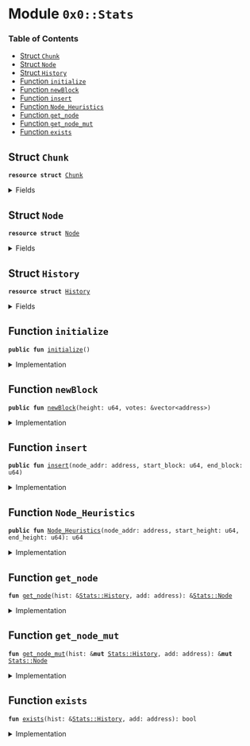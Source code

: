 
<a name="0x0_Stats"></a>

# Module `0x0::Stats`

### Table of Contents

-  [Struct `Chunk`](#0x0_Stats_Chunk)
-  [Struct `Node`](#0x0_Stats_Node)
-  [Struct `History`](#0x0_Stats_History)
-  [Function `initialize`](#0x0_Stats_initialize)
-  [Function `newBlock`](#0x0_Stats_newBlock)
-  [Function `insert`](#0x0_Stats_insert)
-  [Function `Node_Heuristics`](#0x0_Stats_Node_Heuristics)
-  [Function `get_node`](#0x0_Stats_get_node)
-  [Function `get_node_mut`](#0x0_Stats_get_node_mut)
-  [Function `exists`](#0x0_Stats_exists)



<a name="0x0_Stats_Chunk"></a>

## Struct `Chunk`



<pre><code><b>resource</b> <b>struct</b> <a href="#0x0_Stats_Chunk">Chunk</a>
</code></pre>



<details>
<summary>Fields</summary>


<dl>
<dt>

<code>start_block: u64</code>
</dt>
<dd>

</dd>
<dt>

<code>end_block: u64</code>
</dt>
<dd>

</dd>
</dl>


</details>

<a name="0x0_Stats_Node"></a>

## Struct `Node`



<pre><code><b>resource</b> <b>struct</b> <a href="#0x0_Stats_Node">Node</a>
</code></pre>



<details>
<summary>Fields</summary>


<dl>
<dt>

<code>validator: address</code>
</dt>
<dd>

</dd>
<dt>

<code>chunks: vector&lt;<a href="#0x0_Stats_Chunk">Stats::Chunk</a>&gt;</code>
</dt>
<dd>

</dd>
</dl>


</details>

<a name="0x0_Stats_History"></a>

## Struct `History`



<pre><code><b>resource</b> <b>struct</b> <a href="#0x0_Stats_History">History</a>
</code></pre>



<details>
<summary>Fields</summary>


<dl>
<dt>

<code>val_list: vector&lt;<a href="#0x0_Stats_Node">Stats::Node</a>&gt;</code>
</dt>
<dd>

</dd>
</dl>


</details>

<a name="0x0_Stats_initialize"></a>

## Function `initialize`



<pre><code><b>public</b> <b>fun</b> <a href="#0x0_Stats_initialize">initialize</a>()
</code></pre>



<details>
<summary>Implementation</summary>


<pre><code><b>public</b> <b>fun</b> <a href="#0x0_Stats_initialize">initialize</a>() {
  // Eventually want <b>to</b> ensue that only the <a href="Association.md#0x0_Association">Association</a> and make a history block.
  // This should happen in genesis
  move_to_sender&lt;<a href="#0x0_Stats_History">History</a>&gt;(<a href="#0x0_Stats_History">History</a>{ val_list: <a href="Vector.md#0x0_Vector_empty">Vector::empty</a>() });
}
</code></pre>



</details>

<a name="0x0_Stats_newBlock"></a>

## Function `newBlock`



<pre><code><b>public</b> <b>fun</b> <a href="#0x0_Stats_newBlock">newBlock</a>(height: u64, votes: &vector&lt;address&gt;)
</code></pre>



<details>
<summary>Implementation</summary>


<pre><code><b>public</b> <b>fun</b> <a href="#0x0_Stats_newBlock">newBlock</a>(height: u64, votes: &vector&lt;address&gt;) <b>acquires</b> <a href="#0x0_Stats_History">History</a> {
  <b>let</b> i = 0;
  <b>let</b> len = <a href="Vector.md#0x0_Vector_length">Vector::length</a>&lt;address&gt;(votes);

  <b>while</b> (i &lt; len) {
    <a href="#0x0_Stats_insert">insert</a>(*<a href="Vector.md#0x0_Vector_borrow">Vector::borrow</a>(votes, i), height, height);
  };
}
</code></pre>



</details>

<a name="0x0_Stats_insert"></a>

## Function `insert`



<pre><code><b>public</b> <b>fun</b> <a href="#0x0_Stats_insert">insert</a>(node_addr: address, start_block: u64, end_block: u64)
</code></pre>



<details>
<summary>Implementation</summary>


<pre><code><b>public</b> <b>fun</b> <a href="#0x0_Stats_insert">insert</a>(node_addr: address, start_block: u64, end_block: u64) <b>acquires</b> <a href="#0x0_Stats_History">History</a> {
  <b>let</b> history = borrow_global_mut&lt;<a href="#0x0_Stats_History">History</a>&gt;(Transaction::sender());
  //<b>let</b> node_list = &<b>mut</b> history.val_list;

  // Add the a <a href="#0x0_Stats_Node">Node</a> for the validator <b>if</b> one doesn't aleady exist
  <b>if</b> (!<a href="#0x0_Stats_exists">exists</a>(history, node_addr)) {
    <a href="Vector.md#0x0_Vector_push_back">Vector::push_back</a>(&<b>mut</b> history.val_list, <a href="#0x0_Stats_Node">Node</a>{ validator: node_addr, chunks: <a href="Vector.md#0x0_Vector_empty">Vector::empty</a>() });
  };

  <b>let</b> node = <a href="#0x0_Stats_get_node_mut">get_node_mut</a>(history, node_addr);
  <b>let</b> i = 0;
  <b>let</b> len = <a href="Vector.md#0x0_Vector_length">Vector::length</a>&lt;<a href="#0x0_Stats_Chunk">Chunk</a>&gt;(&node.chunks);

  <b>if</b> (len == 0) {
    <a href="Vector.md#0x0_Vector_push_back">Vector::push_back</a>(&<b>mut</b> node.chunks, <a href="#0x0_Stats_Chunk">Chunk</a>{ start_block: start_block, end_block: end_block });
    <b>return</b>
  };

  // This is a temporary reference <b>to</b> an existing chunk. Assuming there are no
  // conflicts and it is not adjacent <b>to</b> an existing chunk, it will be discarded.
  // If it is adjacent, we will assign this reference <b>to</b> the adjacent chunk so
  // we don't have <b>to</b> search for it again.
  // This should all be simpler in the final implementation in Rust since we will
  // be able <b>to</b> <b>use</b> binary trees and the <a href="Option.md#0x0_Option">Option</a>&lt;T&gt; type.
  <b>let</b> adjacent = <b>false</b>;
  <b>let</b> chunk = <a href="Vector.md#0x0_Vector_borrow_mut">Vector::borrow_mut</a>(&<b>mut</b> node.chunks, 0);

  // Check <b>to</b> see <b>if</b> the insert conflicts with what is already stored
  <b>while</b> (i &lt; len) {
    chunk = <a href="Vector.md#0x0_Vector_borrow_mut">Vector::borrow_mut</a>(&<b>mut</b> node.chunks, i);
    Transaction::assert(chunk.start_block &gt; end_block, 1);
    Transaction::assert(chunk.end_block &lt; start_block, 1);
    // If chunk.end_block == start_block, then we are just adding on <b>to</b> the last block
    <b>if</b> (chunk.end_block == start_block) {
      adjacent = <b>true</b>;
      <b>break</b>
    };
  };

  // Add in the new chunk
  <b>if</b> (adjacent){
    chunk.end_block = end_block
  } <b>else</b> {
    <a href="Vector.md#0x0_Vector_push_back">Vector::push_back</a>(&<b>mut</b> node.chunks, <a href="#0x0_Stats_Chunk">Chunk</a>{ start_block: start_block, end_block: end_block });
  }
}
</code></pre>



</details>

<a name="0x0_Stats_Node_Heuristics"></a>

## Function `Node_Heuristics`



<pre><code><b>public</b> <b>fun</b> <a href="#0x0_Stats_Node_Heuristics">Node_Heuristics</a>(node_addr: address, start_height: u64, end_height: u64): u64
</code></pre>



<details>
<summary>Implementation</summary>


<pre><code><b>public</b> <b>fun</b> <a href="#0x0_Stats_Node_Heuristics">Node_Heuristics</a>(node_addr: address, start_height: u64,
  end_height: u64): u64 <b>acquires</b> <a href="#0x0_Stats_History">History</a> {
  // Returns the percentage of blocks in the given range that the block voted on

  <b>if</b> (start_height &gt; end_height) <b>return</b> 0;

  <b>let</b> history = borrow_global&lt;<a href="#0x0_Stats_History">History</a>&gt;(Transaction::sender());

  // This is the case where the validator has voted on nothing and does not have a <a href="#0x0_Stats_Node">Node</a>
  <b>if</b> (!<a href="#0x0_Stats_exists">exists</a>(history, node_addr)) <b>return</b> 0;

  <b>let</b> node = <a href="#0x0_Stats_get_node">get_node</a>(history, node_addr);
  <b>let</b> chunks = &node.chunks;
  <b>let</b> i = 0;
  <b>let</b> len = <a href="Vector.md#0x0_Vector_length">Vector::length</a>&lt;<a href="#0x0_Stats_Chunk">Chunk</a>&gt;(chunks);
  <b>let</b> num_voted = 0;

  // Go though all the chunks of the validator and accumulate
  <b>while</b> (i &lt; len) {
    <b>let</b> chunk = <a href="Vector.md#0x0_Vector_borrow">Vector::borrow</a>&lt;<a href="#0x0_Stats_Chunk">Chunk</a>&gt;(chunks, i);
    // Check <b>if</b> the chunk has segments in desired region
    <b>if</b> (chunk.end_block &gt; start_height && chunk.start_block &lt; end_height) {
      // Find the lower and upper blockheights within desired region
      <b>let</b> lower = chunk.start_block;
      <b>if</b> (start_height &gt; lower) lower = start_height;

      <b>let</b> upper = chunk.end_block;
      <b>if</b> (end_height &lt; upper) upper = end_height;

      // +1 because bounds are inclusive.
      // E.g. a node which participated in only block 30 would have
      // upper - lower = 0 even though it voted in a block.
      num_voted = num_voted + (upper - lower + 1);
    }
  };
  num_voted
  // This should be added <b>to</b> get a percentage: num_voted / (end_height - start_height + 1)
}
</code></pre>



</details>

<a name="0x0_Stats_get_node"></a>

## Function `get_node`



<pre><code><b>fun</b> <a href="#0x0_Stats_get_node">get_node</a>(hist: &<a href="#0x0_Stats_History">Stats::History</a>, add: address): &<a href="#0x0_Stats_Node">Stats::Node</a>
</code></pre>



<details>
<summary>Implementation</summary>


<pre><code><b>fun</b> <a href="#0x0_Stats_get_node">get_node</a>(hist: &<a href="#0x0_Stats_History">History</a>, add: address): &<a href="#0x0_Stats_Node">Node</a> {
  <b>let</b> i = 0;
  <b>let</b> node_list = &hist.val_list;
  <b>let</b> len = <a href="Vector.md#0x0_Vector_length">Vector::length</a>&lt;<a href="#0x0_Stats_Node">Node</a>&gt;(node_list);
  <b>let</b> node = <a href="Vector.md#0x0_Vector_borrow">Vector::borrow</a>&lt;<a href="#0x0_Stats_Node">Node</a>&gt;(node_list, i);

  <b>while</b> (i &lt; len) {
    node = <a href="Vector.md#0x0_Vector_borrow">Vector::borrow</a>&lt;<a href="#0x0_Stats_Node">Node</a>&gt;(node_list, i);
    <b>if</b> (node.validator == add) <b>break</b>;
  };
  node
}
</code></pre>



</details>

<a name="0x0_Stats_get_node_mut"></a>

## Function `get_node_mut`



<pre><code><b>fun</b> <a href="#0x0_Stats_get_node_mut">get_node_mut</a>(hist: &<b>mut</b> <a href="#0x0_Stats_History">Stats::History</a>, add: address): &<b>mut</b> <a href="#0x0_Stats_Node">Stats::Node</a>
</code></pre>



<details>
<summary>Implementation</summary>


<pre><code><b>fun</b> <a href="#0x0_Stats_get_node_mut">get_node_mut</a>(hist: &<b>mut</b> <a href="#0x0_Stats_History">History</a>, add: address): &<b>mut</b> <a href="#0x0_Stats_Node">Node</a> {
  <b>let</b> i = 0;
  <b>let</b> node_list = &<b>mut</b> hist.val_list;
  <b>let</b> len = <a href="Vector.md#0x0_Vector_length">Vector::length</a>&lt;<a href="#0x0_Stats_Node">Node</a>&gt;(node_list);
  <b>let</b> node = <a href="Vector.md#0x0_Vector_borrow_mut">Vector::borrow_mut</a>&lt;<a href="#0x0_Stats_Node">Node</a>&gt;(node_list, i);

  <b>while</b> (i &lt; len) {
    node = <a href="Vector.md#0x0_Vector_borrow_mut">Vector::borrow_mut</a>&lt;<a href="#0x0_Stats_Node">Node</a>&gt;(node_list, i);
    <b>if</b> (node.validator == add) <b>break</b>;
  };
  node
}
</code></pre>



</details>

<a name="0x0_Stats_exists"></a>

## Function `exists`



<pre><code><b>fun</b> <a href="#0x0_Stats_exists">exists</a>(hist: &<a href="#0x0_Stats_History">Stats::History</a>, add: address): bool
</code></pre>



<details>
<summary>Implementation</summary>


<pre><code><b>fun</b> <a href="#0x0_Stats_exists">exists</a>(hist: &<a href="#0x0_Stats_History">History</a>, add: address): bool {
  <b>let</b> i = 0;
  <b>let</b> node_list = &hist.val_list;
  <b>let</b> len = <a href="Vector.md#0x0_Vector_length">Vector::length</a>&lt;<a href="#0x0_Stats_Node">Node</a>&gt;(node_list);

  <b>while</b> (i &lt; len) {
    <b>if</b> (<a href="Vector.md#0x0_Vector_borrow">Vector::borrow</a>&lt;<a href="#0x0_Stats_Node">Node</a>&gt;(node_list, i).validator == add) <b>return</b> <b>true</b>;
  };
  <b>false</b>
}
</code></pre>



</details>
